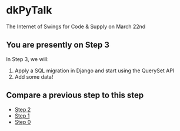 # dkPyTalk
The Internet of Swings for Code &amp; Supply on March 22nd

## You are presently on Step 3
In Step 3, we will:
1. Apply a SQL migration in Django and start using the QuerySet API
2. Add some data!

## Compare a previous step to this step
* [Step 2](https://github.com/mressler/dkPyTalk/compare/step-2...step-3)
* [Step 1](https://github.com/mressler/dkPyTalk/compare/step-1...step-3)
* [Step 0](https://github.com/mressler/dkPyTalk/compare/step-0...step-3)